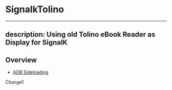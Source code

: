 # SignalkTolino
---
description: Using old Tolino eBook Reader as Display for SignalK
---

## Overview
* [ADB Sideloading](ADBSideloadTolino.md)

Change1
